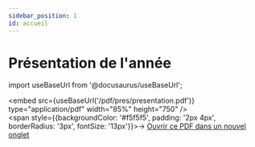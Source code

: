 ```yaml
---
sidebar_position: 1
id: accueil
---
```

# Présentation de l'année

import useBaseUrl from '@docusaurus/useBaseUrl';

<embed
  src={useBaseUrl('/pdf/pres/presentation.pdf')}
  type="application/pdf"
  width="85%"
  height="750" 
/>
<br/>
<span style={{backgroundColor: '#f5f5f5', padding: '2px 4px', borderRadius: '3px', fontSize: '13px'}}>→ [Ouvrir ce PDF dans un nouvel onglet](/pdf/pres/presentation.pdf)</span>





